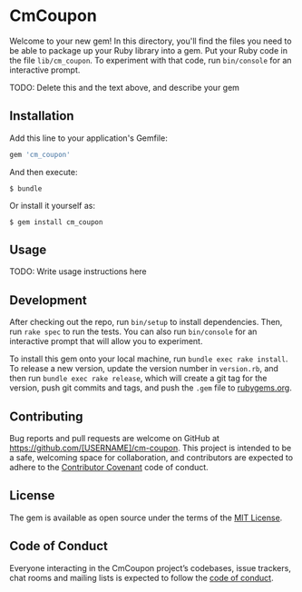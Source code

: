 # CmCoupon

Welcome to your new gem! In this directory, you'll find the files you need to be able to package up your Ruby library into a gem. Put your Ruby code in the file `lib/cm_coupon`. To experiment with that code, run `bin/console` for an interactive prompt.

TODO: Delete this and the text above, and describe your gem

## Installation

Add this line to your application's Gemfile:

```ruby
gem 'cm_coupon'
```

And then execute:

    $ bundle

Or install it yourself as:

    $ gem install cm_coupon

## Usage

TODO: Write usage instructions here

## Development

After checking out the repo, run `bin/setup` to install dependencies. Then, run `rake spec` to run the tests. You can also run `bin/console` for an interactive prompt that will allow you to experiment.

To install this gem onto your local machine, run `bundle exec rake install`. To release a new version, update the version number in `version.rb`, and then run `bundle exec rake release`, which will create a git tag for the version, push git commits and tags, and push the `.gem` file to [rubygems.org](https://rubygems.org).

## Contributing

Bug reports and pull requests are welcome on GitHub at https://github.com/[USERNAME]/cm-coupon. This project is intended to be a safe, welcoming space for collaboration, and contributors are expected to adhere to the [Contributor Covenant](http://contributor-covenant.org) code of conduct.

## License

The gem is available as open source under the terms of the [MIT License](https://opensource.org/licenses/MIT).

## Code of Conduct

Everyone interacting in the CmCoupon project’s codebases, issue trackers, chat rooms and mailing lists is expected to follow the [code of conduct](https://github.com/[USERNAME]/cm-coupon/blob/master/CODE_OF_CONDUCT.md).
